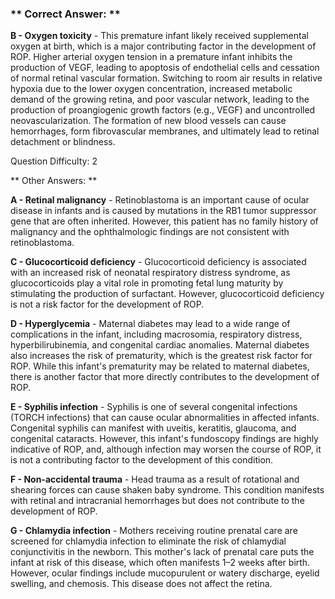 ### ** Correct Answer: **

**B - Oxygen toxicity** - This premature infant likely received supplemental oxygen at birth, which is a major contributing factor in the development of ROP. Higher arterial oxygen tension in a premature infant inhibits the production of VEGF, leading to apoptosis of endothelial cells and cessation of normal retinal vascular formation. Switching to room air results in relative hypoxia due to the lower oxygen concentration, increased metabolic demand of the growing retina, and poor vascular network, leading to the production of proangiogenic growth factors (e.g., VEGF) and uncontrolled neovascularization. The formation of new blood vessels can cause hemorrhages, form fibrovascular membranes, and ultimately lead to retinal detachment or blindness.

Question Difficulty: 2

** Other Answers: **

**A - Retinal malignancy** - Retinoblastoma is an important cause of ocular disease in infants and is caused by mutations in the RB1 tumor suppressor gene that are often inherited. However, this patient has no family history of malignancy and the ophthalmologic findings are not consistent with retinoblastoma.

**C - Glucocorticoid deficiency** - Glucocorticoid deficiency is associated with an increased risk of neonatal respiratory distress syndrome, as glucocorticoids play a vital role in promoting fetal lung maturity by stimulating the production of surfactant. However, glucocorticoid deficiency is not a risk factor for the development of ROP.

**D - Hyperglycemia** - Maternal diabetes may lead to a wide range of complications in the infant, including macrosomia, respiratory distress, hyperbilirubinemia, and congenital cardiac anomalies. Maternal diabetes also increases the risk of prematurity, which is the greatest risk factor for ROP. While this infant's prematurity may be related to maternal diabetes, there is another factor that more directly contributes to the development of ROP.

**E - Syphilis infection** - Syphilis is one of several congenital infections (TORCH infections) that can cause ocular abnormalities in affected infants. Congenital syphilis can manifest with uveitis, keratitis, glaucoma, and congenital cataracts. However, this infant's fundoscopy findings are highly indicative of ROP, and, although infection may worsen the course of ROP, it is not a contributing factor to the development of this condition.

**F - Non-accidental trauma** - Head trauma as a result of rotational and shearing forces can cause shaken baby syndrome. This condition manifests with retinal and intracranial hemorrhages but does not contribute to the development of ROP.

**G - Chlamydia infection** - Mothers receiving routine prenatal care are screened for chlamydia infection to eliminate the risk of chlamydial conjunctivitis in the newborn. This mother's lack of prenatal care puts the infant at risk of this disease, which often manifests 1–2 weeks after birth. However, ocular findings include mucopurulent or watery discharge, eyelid swelling, and chemosis. This disease does not affect the retina.

